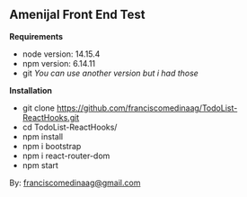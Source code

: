 ## Amenijal Front End Test

**Requirements**
- node version: 14.15.4
- npm version: 6.14.11
- git
_You can use another version but i had those_

**Installation**
- git clone https://github.com/franciscomedinaag/TodoList-ReactHooks.git
- cd TodoList-ReactHooks/
- npm install
- npm i bootstrap
- npm i react-router-dom
- npm start

By: franciscomedinaag@gmail.com
